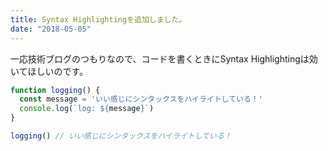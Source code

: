 ```yaml
---
title: Syntax Highlightingを追加しました。
date: "2018-05-05"
---
```


一応技術ブログのつもりなので、コードを書くときにSyntax Highlightingは効いてほしいのです。

```javascript
function logging() {
  const message = 'いい感じにシンタックスをハイライトしている！'
  console.log(`log: ${message}`)
}

logging() // いい感じにシンタックスをハイライトしている！
```
